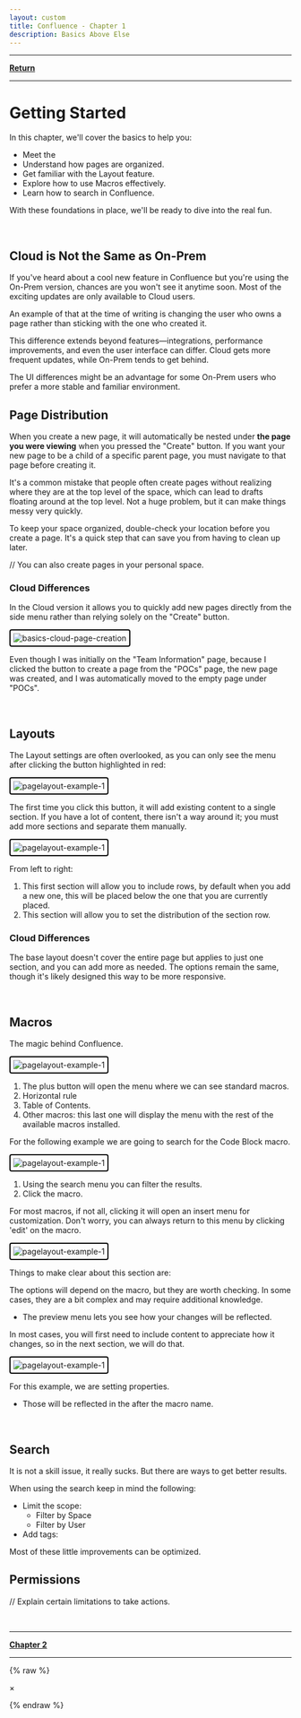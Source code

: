 ```yaml
---
layout: custom
title: Confluence - Chapter 1
description: Basics Above Else
---
```


---

<a href="/pages/confluence" class="button fork"><strong>Return</strong></a>

---

# Getting Started

In this chapter, we'll cover the basics to help you:

- Meet the 
- Understand how pages are organized.
- Get familiar with the Layout feature.
- Explore how to use Macros effectively.
- Learn how to search in Confluence.

With these foundations in place, we'll be ready to dive into the real fun.

<br>

## Cloud is Not the Same as On-Prem
If you've heard about a cool new feature in Confluence but you're using the On-Prem version, chances are you won't see it anytime soon. Most of the exciting updates are only available to Cloud users.

An example of that at the time of writing is changing the user who owns a page rather than sticking with the one who created it.

This difference extends beyond features—integrations, performance improvements, and even the user interface can differ. Cloud gets more frequent updates, while On-Prem tends to get behind. 

The UI differences might be an advantage for some On-Prem users who prefer a more stable and familiar environment.

## Page Distribution

When you create a new page, it will automatically be nested under **the page you were viewing** when you pressed the "Create" button. If you want your new page to be a child of a specific parent page, you must navigate to that page before creating it.

It's a common mistake that people often create pages without realizing where they are at the top level of the space, which can lead to drafts floating around at the top level. Not a huge problem, but it can make things messy very quickly.

To keep your space organized, double-check your location before you create a page. It's a quick step that can save you from having to clean up later.

// You can also create pages in your personal space.

### Cloud Differences

In the Cloud version it allows you to quickly add new pages directly from the side menu rather than relying solely on the "Create" button.

<img class="myImg" src="../images/confluence/basics-cloud-page-creation.gif" alt="basics-cloud-page-creation" style="border: 2px solid #000; border-radius: 4px; padding: 5px; cursor: pointer;">

Even though I was initially on the "Team Information" page, because I clicked the button to create a page from the "POCs" page, the new page was created, and I was automatically moved to the empty page under "POCs".

<br>

## Layouts

The Layout settings are often overlooked, as you can only see the menu after clicking the button highlighted in red:

<img class="myImg" src="../images/confluence/basics-layout-example-1.png" alt="pagelayout-example-1" style="border: 2px solid #000; border-radius: 4px; padding: 5px; cursor: pointer;">

The first time you click this button, it will add existing content to a single section. If you have a lot of content, there isn't a way around it; you must add more sections and separate them manually.

<img class="myImg" src="../images/confluence/basics-layout-example-2.png" alt="pagelayout-example-1" style="border: 2px solid #000; border-radius: 4px; padding: 5px; cursor: pointer;">

From left to right:
1. This first section will allow you to include rows, by default when you add a new one, this will be placed below the one that you are currently placed.
2. This section will allow you to set the distribution of the section row.

### Cloud Differences

The base layout doesn't cover the entire page but applies to just one section, and you can add more as needed. The options remain the same, though it's likely designed this way to be more responsive.

<br>

## Macros

The magic behind Confluence.

<img class="myImg" src="../images/confluence/basics-macro-menu-example-1.png" alt="pagelayout-example-1" style="border: 2px solid #000; border-radius: 4px; padding: 5px; cursor: pointer;">

1. The plus button will open the menu where we can see standard macros.
2. Horizontal rule
3. Table of Contents.
4. Other macros: this last one will display the menu with the rest of the available macros installed.

For the following example we are going to search for the <span class="highlight">Code Block</span> macro.

<img class="myImg" src="../images/confluence/basics-macro-menu-example-2.png" alt="pagelayout-example-1" style="border: 2px solid #000; border-radius: 4px; padding: 5px; cursor: pointer;">

1. Using the search menu you can filter the results.
2. Click the macro.

For most macros, if not all, clicking it will open an insert menu for customization. Don't worry, you can always return to this menu by clicking 'edit' on the macro.

<img class="myImg" src="../images/confluence/basics-macro-menu-example-3.png" alt="pagelayout-example-1" style="border: 2px solid #000; border-radius: 4px; padding: 5px; cursor: pointer;">

Things to make clear about this section are:

The options will depend on the macro, but they are worth checking. In some cases, they are a bit complex and may require additional knowledge.
- The preview menu lets you see how your changes will be reflected.

In most cases, you will first need to include content to appreciate how it changes, so in the next section, we will do that.

<img class="myImg" src="../images/confluence/basics-macro-customization.gif" alt="pagelayout-example-1" style="border: 2px solid #000; border-radius: 4px; padding: 5px; cursor: pointer;">

For this example, we are setting properties.

- Those will be reflected in the after the macro name.

<br>

## Search

It is not a skill issue, it really sucks. But there are ways to get better results.

When using the search keep in mind the following:
  - Limit the scope:
    - Filter by Space
    - Filter by User
  - Add tags:

Most of these little improvements can be optimized.

## Permissions

// Explain certain limitations to take actions.

<br>

---

<a href="/pages/confluence-chapter-2" class="button fork"><strong>Chapter 2</strong></a>

---


{% raw %}
<!-- Single Modal -->
<div id="myModal" class="modal">
  <span class="close">&times;</span>
  <img class="modal-content" id="img01">
</div>

<!-- JavaScript for Modal Functionality -->
<script>
  // Get the modal
  var modal = document.getElementById("myModal");

  // Get the modal image element
  var modalImg = document.getElementById("img01");

  // Ensure the modal is hidden on page load
  window.onload = function() {
    modal.style.display = "none";
  };

  // Get all images with class "myImg" and loop through them to add the click event
  var images = document.getElementsByClassName("myImg");
  for (var i = 0; i < images.length; i++) {
    images[i].onclick = function(){
      modal.style.display = "flex"; // Ensure the modal is displayed using flexbox
      modalImg.src = this.src;
    }
  }

  // Get the <span> element that closes the modal
  var span = document.getElementsByClassName("close")[0];

  // When the user clicks on <span> (x), close the modal
  span.onclick = function() { 
    modal.style.display = "none";
  }

  // Close the modal when clicking outside of the image
  modal.onclick = function(event) {
    if (event.target === modal) {
      modal.style.display = "none";
    }
  }

  // Close the modal when pressing the "Esc" key
  document.onkeydown = function(event) {
    if (event.key === "Escape") {
      modal.style.display = "none";
    }
  }
</script>
{% endraw %}

